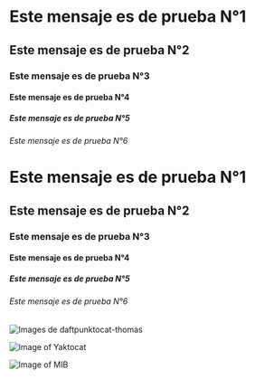 <h1> Este mensaje es de prueba N°1
<h2> Este mensaje es de prueba N°2
<h3> Este mensaje es de prueba N°3
<h4> Este mensaje es de prueba N°4
<h5> Este mensaje es de prueba N°5
<h6> Este mensaje es de prueba N°6

# Este mensaje es de prueba N°1
## Este mensaje es de prueba N°2
### Este mensaje es de prueba N°3
#### Este mensaje es de prueba N°4
##### Este mensaje es de prueba N°5
###### Este mensaje es de prueba N°6

![Images de daftpunktocat-thomas]([https://](https://octodex.github.com/images/daftpunktocat-thomas.gif))

![Image of Yaktocat](https://octodex.github.com/images/yaktocat.png)

![Image of MIB](https://octodex.github.com/images/steroidtocat.png)
